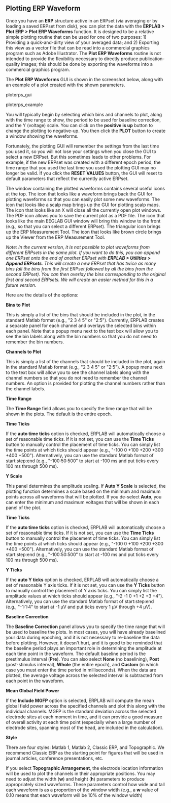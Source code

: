 ## Plotting ERP Waveform
Once you have an **ERP** structure active in an ERPset (via averaging or by loading a saved ERPset from disk), you can plot the data with the **ERPLAB > Plot ERP > Plot ERP Waveforms** function.  It is designed to be a relative simple plotting routine that can be used for one of two purposes: 1) Providing a quick-and-dirty view of your averaged data; and 2) Exporting this view as a vector file that can be read into a commercial graphics program such as Adobe Illustrator.  The **Plot ERP Waveforms** routine is not intended to provide the flexibility necessary to directly produce publication-quality images; this should be done by exporting the waveforms into a commercial graphics program.  

The **Plot ERP Waveforms** GUI is shown in the screenshot below, along with an example of a plot created with the shown parameters.

ploterps_gui

ploterps_example

 You will typically begin by selecting which bins and channels to plot, along with the time range to show, the period to be used for baseline correction, and the Y (voltage) scale.  You can click on the **positive is up** button to change the plotting to negative-up.  You then click the **PLOT** button to create a window showing the waveforms.

Fortunately, the plotting GUI will remember the settings from the last time you used it, so you will not lose your settings when you close the GUI to select a new ERPset.  But this sometimes leads to other problems.  For example, if the new ERPset was created with a different epoch period, the time range that you used the last time you used the plotting GUI may no longer be valid.  If you click the **RESET VALUES** button, the GUI will reset to default parameters that reflect the currently active ERPset.

The window containing the plotted waveforms contains several useful icons at the top. The icon that looks like a waveform brings back the GUI for plotting waveforms so that you can easily plot some new waveforms.  The icon that looks like a scalp map brings up the GUI for plotting scalp maps.  The icon that looks like an X will close all the currently open plot windows.  The PDF icon allows you to save the current plot as a PDF file.  The icon that looks like the main EEGLAB GUI window will bring this window to the front (e.g., so that you can select a different ERPset).  The triangular icon brings up the ERP Measurement Tool.  The icon that looks like brown circle brings up the Viewer from the ERP Measurement Tool.

_Note: In the current version, it is not possible to plot waveforms from different ERPsets in the same plot.  If you want to do this, you can append one ERPset onto the end of another ERPset with **ERPLAB > Utilities > Append ERPsets**.  This will create a new ERPset that has twice as many bins (all the bins from the first ERPset followed by all the bins from the second ERPset).  You can then overlay the bins corresponding to the original first and second ERPsets.  We will create an easier method for this in a future version._

Here are the details of the options:

**Bins to Plot**

This is simply a list of the bins that should be included in the plot, in the standard Matlab format (e.g., "2 3 4 5" or "2:5").  Currently, ERPLAB creates a separate panel for each channel and overlays the selected bins within each panel.  Note that a popup menu next to the text box will allow you to see the bin labels along with the bin numbers so that you do not need to remember the bin numbers.

**Channels to Plot**

This is simply a list of the channels that should be included in the plot, again in the standard Matlab format (e.g., "2 3 4 5" or "2:5").  A popup menu next to the text box will allow you to see the channel labels along with the channel numbers so that you do not need to remember the channel numbers.  An option is provided for plotting the channel numbers rather than the channel labels.

**Time Range**

The **Time Range** field allows you to specify the time range that will be shown in the plots.  The default is the entire epoch.

**Time Ticks**

If the **auto time ticks** option is checked, ERPLAB will automatically choose a set of reasonable time ticks.  If it is not set, you can use the **Time Ticks** button to manually control the placement of time ticks.  You can simply list the time points at which ticks should appear (e.g., "-100 0 +100 +200 +300 +400 +500").  Alternatively, you can use the standard Matlab format of start:step:end (e.g., "-100:50:500" to start at -100 ms and put ticks every 100 ms through 500 ms).

**Y Scale**

This panel determines the amplitude scaling.  If **Auto Y Scale** is selected, the plotting function determines a scale based on the minimum and maximum points across all waveforms that will be plotted.  If you de-select **Auto**, you can enter the minimum and maximum voltages that will be shown in each panel of the plot.  

**Time Ticks**

If the **auto time ticks** option is checked, ERPLAB will automatically choose a set of reasonable time ticks.  If it is not set, you can use the **Time Ticks** button to manually control the placement of time ticks.  You can simply list the time points at which ticks should appear (e.g., "-100 0 +100 +200 +300 +400 +500").  Alternatively, you can use the standard Matlab format of start:step:end (e.g., "-100:50:500" to start at -100 ms and put ticks every 100 ms through 500 ms).

**Y Ticks**

If the **auto Y ticks** option is checked, ERPLAB will automatically choose a set of reasonable Y axis ticks.  If it is not set, you can use the **Y Ticks** button to manually control the placement of Y axis ticks.  You can simply list the amplitude values at which ticks should appear (e.g., "-2 -1 0 +1 +2 +3 +4").  Alternatively, you can use the standard Matlab format of start:step:end (e.g., "-1:1:4" to start at -1 µV and put ticks every 1 µV through +4 µV).

**Baseline Correction**

The **Baseline Correction** panel allows you to specify the time range that will be used to baseline the plots. In most cases, you will have already baselined your data during epoching, and it is not necessary to re-baseline the data before plotting.  However, it doesn't hurt, and it is good to be reminded that the baseline period plays an important role in determining the amplitude at each time point in the waveform.  The default baseline period is the prestimulus interval (**Pre**).  You can also select **None** (no baselining), **Post** (post-stimulus interval), **Whole** (the entire epoch), and **Custom** (in which case you must enter the time period in milliseconds).  When the data are plotted, the average voltage across the selected interval is subtracted from each point in the waveform.

**Mean Global Field Power**

If the **Include MGFP** option is selected, ERPLAB will compute the mean global field power across the specified channels and plot this along with the individual channels.  MGFP is the standard deviation across the selected electrode sites at each moment in time, and it can provide a good measure of overall activity at each time point (especially when a large number of electrode sites, spanning most of the head, are included in the calculation).

**Style**

There are four styles: Matlab 1, Matlab 2, Classic ERP, and Topographic.  We recommend Classic ERP as the starting point for figures that will be used in journal articles, conference presentations, etc.

If you select **Topographic Arrangement**, the electrode location information will be used to plot the channels in their appropriate positions.  You may need to adjust the width (**w**) and height (**h**) parameters to produce appropriately sized waveforms.  These parameters control how wide and tall each waveform is as a proportion of the window width (e.g., a **w** value of 0.10 means that each waveform will be 10% of the window width)